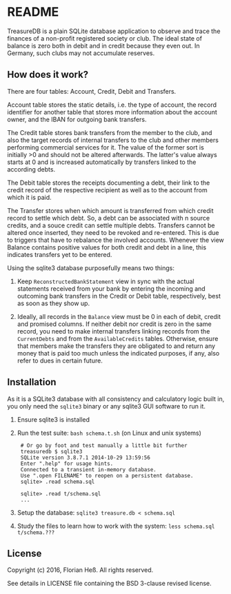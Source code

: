 README
======

TreasureDB is a plain SQLite database application to observe and trace the finances of a
non-profit registered society or club.  The ideal state of balance is zero both in debit
and in credit because they even out. In Germany, such clubs may not accumulate reserves.

How does it work?
-----------------

There are four tables: Account, Credit, Debit and Transfers.

Account table stores the static details, i.e. the type of account, the record identifier for
another table that stores more information about the account owner, and the IBAN for outgoing
bank transfers.

The Credit table stores bank transfers from the member to the club, and also the target
records of internal transfers to the club and other members performing commercial services for
it. The value of the former sort is initially >0 and should not be altered afterwards.
The latter's value always starts at 0 and is increased automatically by transfers linked to the
according debts.

The Debit table stores the receipts documenting a debt, their link to the credit record of the
respective recipient as well as to the account from which it is paid.

The Transfer stores when which amount is transferred from which credit record to settle which debt.
So, a debt can be associated with n source credits, and a souce credit can settle multiple debts.
Transfers cannot be altered once inserted, they need to be revoked and re-entered. This is due to
triggers that have to rebalance the involved accounts. Whenever the view Balance contains positive
values for both credit and debt in a line, this indicates transfers yet to be entered.

Using the sqlite3 database purposefully means two things:

 1. Keep `ReconstructedBankStatement` view in sync with the actual statements received from your bank
   by entering the incoming and outcoming bank transfers in the Credit or Debit table, respectively,
   best as soon as they show up.

 2. Ideally, all records in the `Balance` view must be 0 in each of debit, credit and promised
   columns. If neither debit nor credit is zero in the same record, you need to make internal transfers
   linking records from the `CurrentDebts` and from the `AvailableCredits` tables. Otherwise,
   ensure that members make the transfers they are obligated to and return any money that is paid
   too much unless the indicated purposes, if any, also refer to dues in certain future.

Installation
------------

As it is a SQLite3 database with all consistency and calculatory logic built in, you only
need the `sqlite3` binary or any sqlite3 GUI software to run it.

1. Ensure sqlite3 is installed

1. Run the test suite: `bash schema.t.sh` (on Linux and unix systems)

        # Or go by foot and test manually a little bit further
        treasuredb $ sqlite3
        SQLite version 3.8.7.1 2014-10-29 13:59:56
        Enter ".help" for usage hints.
        Connected to a transient in-memory database.
        Use ".open FILENAME" to reopen on a persistent database.
        sqlite> .read schema.sql
        
        sqlite> .read t/schema.sql
        ...

1. Setup the database: `sqlite3 treasure.db < schema.sql`

1. Study the files to learn how to work with the system: `less schema.sql t/schema.???`


License
-------

Copyright (c) 2016, Florian Heß.
All rights reserved.

See details in LICENSE file containing the BSD 3-clause revised license.
